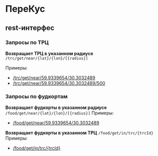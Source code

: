 # ПереКус
## rest-интерфес
### Запросы по ТРЦ
**Возвращает ТРЦ в указанном радиусе**
`/trc/get/near/{lat}/{lon}/[{radius}]`

Примеры:

* [/trc/get/near/59.9339654/30.3032489](http://93.171.217.252/snack-server/trc/get/near/59.9339654/30.3032489)
* [/trc/get/near/59.9339654/30.3032489/500](http://93.171.217.252/snack-server/trc/get/near/59.9339654/30.3032489/500)


### Запросы по фудкортам
**Возвращает фудкорты в указанном радиусе**
`/food/get/near/{lat}/{lon}/[{radius}]`
Примеры:
* [/food/get/near/59.9339654/30.3032489](http://93.171.217.252/snack-server/food/get/near/59.9339654/30.3032489)

**Возвращает фудкорты в указанном ТРЦ**
`/food/get/in/trc/{trcId}`
Примеры:
* [/food/get/in/trc/{trcId}](93.171.217.252/snack-server/food/get/in/trc/db2cc8537b50020e8997659c7ccffcfa)
